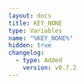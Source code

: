 ```yaml
---
layout: docs
title: KEY_NONE
type: Variables
name: "%KEY_NONE%"
hidden: true
changelog:
  - type: Added
    version: v0.7.2
---
```

